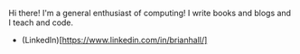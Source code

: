 Hi there! I'm a general enthusiast of computing! I write books and blogs and I teach and code.

* (LinkedIn)[https://www.linkedin.com/in/brianhall/]
